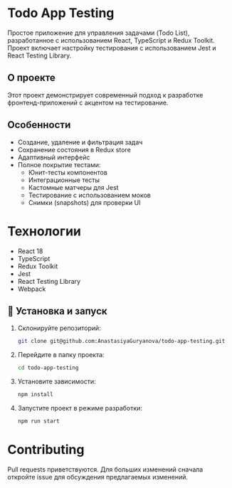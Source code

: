 # Todo App Testing

Простое приложение для управления задачами (Todo List), разработанное с использованием React, TypeScript и Redux Toolkit. Проект включает настройку тестирования с использованием Jest и React Testing Library.

## О проекте

Этот проект демонстрирует современный подход к разработке фронтенд-приложений с акцентом на тестирование.

## Особенности

- Создание, удаление и фильтрация задач
- Сохранение состояния в Redux store
- Адаптивный интерфейс
- Полное покрытие тестами:
  - Юнит-тесты компонентов
  - Интеграционные тесты
  - Кастомные матчеры для Jest
  - Тестирование с использованием моков
  - Снимки (snapshots) для проверки UI

# Технологии

- React 18
- TypeScript
- Redux Toolkit
- Jest
- React Testing Library
- Webpack


## 🚀 Установка и запуск

1. Склонируйте репозиторий:

   ```bash
   git clone git@github.com:AnastasiyaGuryanova/todo-app-testing.git

   ```

2. Перейдите в папку проекта:

   ```bash
   cd todo-app-testing
   ```

3. Установите зависимости:

   ```bash
   npm install
   ```

4. Запустите проект в режиме разработки:

   ```bash
   npm run start
   ```

# Contributing

Pull requests приветствуются. Для больших изменений сначала откройте issue для обсуждения предлагаемых изменений.
